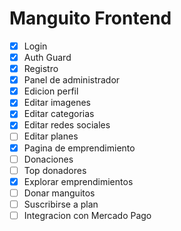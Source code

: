 # Manguito Frontend

- [x] Login 
- [x] Auth Guard 
- [x] Registro 
- [x] Panel de administrador 
- [x] Edicion perfil 
- [x] Editar imagenes 
- [x] Editar categorias
- [x] Editar redes sociales
- [ ] Editar planes
- [x] Pagina de emprendimiento 
- [ ] Donaciones 
- [ ] Top donadores 
- [x] Explorar emprendimientos 
- [ ] Donar manguitos
- [ ] Suscribirse a plan
- [ ] Integracion con Mercado Pago

[//]: # (This project was generated with [Angular CLI]&#40;https://github.com/angular/angular-cli&#41; version 15.0.2.)

[//]: # ()
[//]: # (## Development server)

[//]: # ()
[//]: # (Run `ng serve` for a dev server. Navigate to `http://localhost:4200/`. The application will automatically reload if you change any of the source files.)

[//]: # ()
[//]: # (## Code scaffolding)

[//]: # ()
[//]: # (Run `ng generate component component-name` to generate a new component. You can also use `ng generate directive|pipe|service|class|guard|interface|enum|module`.)

[//]: # ()
[//]: # (## Build)

[//]: # ()
[//]: # (Run `ng build` to build the project. The build artifacts will be stored in the `dist/` directory.)

[//]: # ()
[//]: # (## Running unit tests)

[//]: # ()
[//]: # (Run `ng test` to execute the unit tests via [Karma]&#40;https://karma-runner.github.io&#41;.)

[//]: # ()
[//]: # (## Running end-to-end tests)

[//]: # ()
[//]: # (Run `ng e2e` to execute the end-to-end tests via a platform of your choice. To use this command, you need to first add a package that implements end-to-end testing capabilities.)

[//]: # ()
[//]: # (## Further help)

[//]: # ()
[//]: # (To get more help on the Angular CLI use `ng help` or go check out the [Angular CLI Overview and Command Reference]&#40;https://angular.io/cli&#41; page.)
